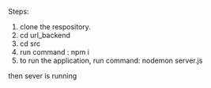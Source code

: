 Steps:
1. clone the respository.
2. cd url_backend
3. cd src
4. run command : npm i
5. to run the application, run command: nodemon server.js

then sever is running

